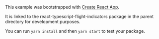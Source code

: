 This example was bootstrapped with [Create React App](https://github.com/facebook/create-react-app).

It is linked to the react-typescript-flight-indicators package in the parent directory for development purposes.

You can run `yarn install` and then `yarn start` to test your package.

